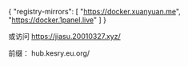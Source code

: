 



{
  "registry-mirrors": [
    "https://docker.xuanyuan.me",
    "https://docker.1panel.live"
  ]
}

或访问
https://jiasu.20010327.xyz/


前缀：
hub.kesry.eu.org/